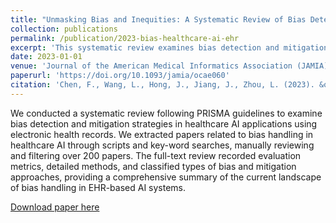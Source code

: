 ```yaml
---
title: "Unmasking Bias and Inequities: A Systematic Review of Bias Detection and Mitigation in Healthcare Artificial Intelligence Using Electronic Health Records"
collection: publications
permalink: /publication/2023-bias-healthcare-ai-ehr
excerpt: 'This systematic review examines bias detection and mitigation in healthcare AI systems that use electronic health records.'
date: 2023-01-01
venue: 'Journal of the American Medical Informatics Association (JAMIA)'
paperurl: 'https://doi.org/10.1093/jamia/ocae060'
citation: 'Chen, F., Wang, L., Hong, J., Jiang, J., Zhou, L. (2023). &quot;Unmasking Bias and Inequities: A Systematic Review of Bias Detection and Mitigation in Healthcare Artificial Intelligence Using Electronic Health Records.&quot; <i>Journal of the American Medical Informatics Association (JAMIA)</i>. DOI: 10.1093/jamia/ocae060'
---
```


We conducted a systematic review following PRISMA guidelines to examine bias detection and mitigation strategies in healthcare AI applications using electronic health records. We extracted papers related to bias handling in healthcare AI through scripts and key-word searches, manually reviewing and filtering over 200 papers. The full-text review recorded evaluation metrics, detailed methods, and classified types of bias and mitigation approaches, providing a comprehensive summary of the current landscape of bias handling in EHR-based AI systems.

[Download paper here](https://doi.org/10.1093/jamia/ocae060) 